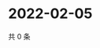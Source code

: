 # 2022-02-05

共 0 条

<!-- BEGIN WEIBO -->
<!-- 最后更新时间 Sat Feb 05 2022 23:00:43 GMT+0800 (China Standard Time) -->

<!-- END WEIBO -->
